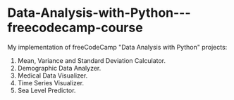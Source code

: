 # Data-Analysis-with-Python---freecodecamp-course
My implementation of freeCodeCamp "Data Analysis with Python" projects:

1. Mean, Variance and Standard Deviation Calculator.
2. Demographic Data Analyzer.
3. Medical Data Visualizer.
4. Time Series Visualizer.
5. Sea Level Predictor.
